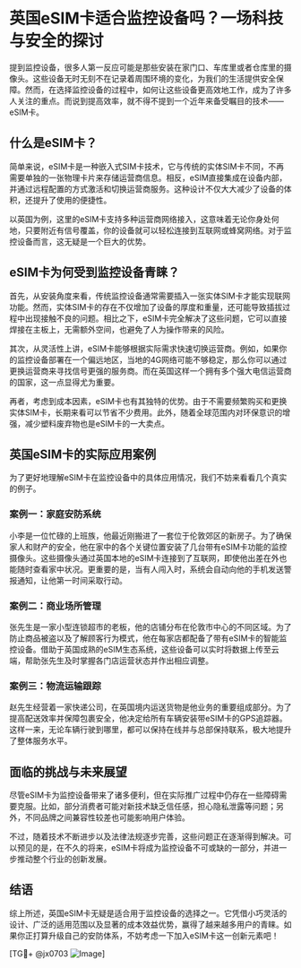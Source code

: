 # 英国eSIM卡适合监控设备吗？一场科技与安全的探讨

提到监控设备，很多人第一反应可能是那些安装在家门口、车库里或者仓库里的摄像头。这些设备无时无刻不在记录着周围环境的变化，为我们的生活提供安全保障。然而，在选择监控设备的过程中，如何让这些设备更高效地工作，成为了许多人关注的重点。而说到提高效率，就不得不提到一个近年来备受瞩目的技术——eSIM卡。

## 什么是eSIM卡？

简单来说，eSIM卡是一种嵌入式SIM卡技术，它与传统的实体SIM卡不同，不再需要单独的一张物理卡片来存储运营商信息。相反，eSIM直接集成在设备内部，并通过远程配置的方式激活和切换运营商服务。这种设计不仅大大减少了设备的体积，还提升了使用的便捷性。

以英国为例，这里的eSIM卡支持多种运营商网络接入，这意味着无论你身处何地，只要附近有信号覆盖，你的设备就可以轻松连接到互联网或蜂窝网络。对于监控设备而言，这无疑是一个巨大的优势。

## eSIM卡为何受到监控设备青睐？

首先，从安装角度来看，传统监控设备通常需要插入一张实体SIM卡才能实现联网功能。然而，实体SIM卡的存在不仅增加了设备的厚度和重量，还可能导致插拔过程中出现接触不良的问题。相比之下，eSIM卡完全解决了这些问题，它可以直接焊接在主板上，无需额外空间，也避免了人为操作带来的风险。

其次，从灵活性上讲，eSIM卡能够根据实际需求快速切换运营商。例如，如果你的监控设备部署在一个偏远地区，当地的4G网络可能不够稳定，那么你可以通过更换运营商来寻找信号更强的服务商。而在英国这样一个拥有多个强大电信运营商的国家，这一点显得尤为重要。

再者，考虑到成本因素，eSIM卡也有其独特的优势。由于不需要频繁购买和更换实体SIM卡，长期来看可以节省不少费用。此外，随着全球范围内对环保意识的增强，减少塑料废弃物也是eSIM卡的一大卖点。

## 英国eSIM卡的实际应用案例

为了更好地理解eSIM卡在监控设备中的具体应用情况，我们不妨来看看几个真实的例子。

### 案例一：家庭安防系统

小李是一位忙碌的上班族，他最近刚搬进了一套位于伦敦郊区的新房子。为了确保家人和财产的安全，他在家中的各个关键位置安装了几台带有eSIM卡功能的监控摄像头。这些摄像头通过英国本地的eSIM卡连接到了互联网，即使他出差在外也能随时查看家中状况。更重要的是，当有人闯入时，系统会自动向他的手机发送警报通知，让他第一时间采取行动。

### 案例二：商业场所管理

张先生是一家小型连锁超市的老板，他的店铺分布在伦敦市中心的不同区域。为了防止商品被盗以及了解顾客行为模式，他在每家店都配备了带有eSIM卡的智能监控设备。借助于英国成熟的eSIM生态系统，这些设备可以实时将数据上传至云端，帮助张先生及时掌握各门店运营状态并作出相应调整。

### 案例三：物流运输跟踪

赵先生经营着一家快递公司，在英国境内运送货物是他业务的重要组成部分。为了提高配送效率并保障包裹安全，他决定给所有车辆安装带eSIM卡的GPS追踪器。这样一来，无论车辆行驶到哪里，都可以保持在线并与总部保持联系，极大地提升了整体服务水平。

## 面临的挑战与未来展望

尽管eSIM卡为监控设备带来了诸多便利，但在实际推广过程中仍存在一些障碍需要克服。比如，部分消费者可能对新技术缺乏信任感，担心隐私泄露等问题；另外，不同品牌之间兼容性较差也可能影响用户体验。

不过，随着技术不断进步以及法律法规逐步完善，这些问题正在逐渐得到解决。可以预见的是，在不久的将来，eSIM卡将成为监控设备不可或缺的一部分，并进一步推动整个行业的创新发展。

## 结语

综上所述，英国eSIM卡无疑是适合用于监控设备的选择之一。它凭借小巧灵活的设计、广泛的适用范围以及显著的成本效益优势，赢得了越来越多用户的青睐。如果你正打算升级自己的安防体系，不妨考虑一下加入eSIM卡这一创新元素吧！

[TG💪+ @jx0703 ![Image](https://github.com/user-attachments/assets/dbca1d08-cadb-493c-b0ec-ad6f7a83f270)]